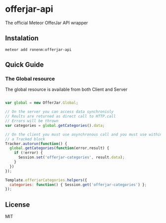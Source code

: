 # offerjar-api
The official Meteor OfferJar API wrapper

## Instalation
```
meteor add ronenm:offerjar-api
```

## Quick Guide

### The Global resource
The global resource is available from both Client and Server

```javascript

var global = new OfferJar.Global;

// On the server you can access data synchronisly
// Reults are returned as direct call to HTTP.call
// Errors will be thrown
var categories = global.getCategories().data;

// On the client you must use asynchronous call and you must use within
// a Tracked block
Tracker.autorun(function() {
  global.getCategories(function(error,result) {
    if (!error) {
      Session.set('offerjar-categories', result.data);
    }
  })
});

Template.offerjarCategories.helpers({
  categories: function() { Session.get('offerjar-categories') };
});


```



## License
MIT
